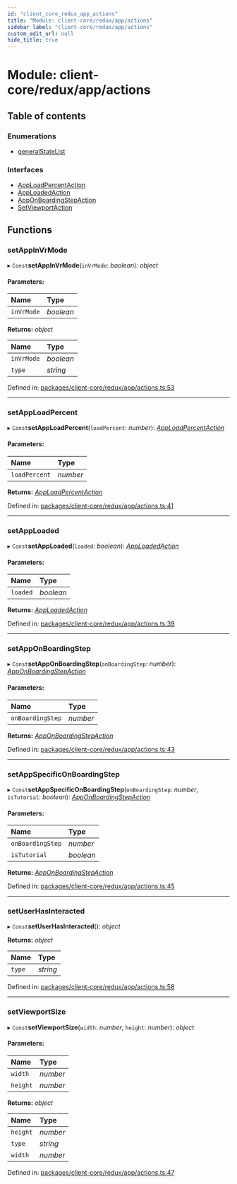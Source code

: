 ```yaml
---
id: "client_core_redux_app_actions"
title: "Module: client-core/redux/app/actions"
sidebar_label: "client-core/redux/app/actions"
custom_edit_url: null
hide_title: true
---
```


# Module: client-core/redux/app/actions

## Table of contents

### Enumerations

- [generalStateList](../enums/client_core_redux_app_actions.generalstatelist.md)

### Interfaces

- [AppLoadPercentAction](../interfaces/client_core_redux_app_actions.apploadpercentaction.md)
- [AppLoadedAction](../interfaces/client_core_redux_app_actions.apploadedaction.md)
- [AppOnBoardingStepAction](../interfaces/client_core_redux_app_actions.apponboardingstepaction.md)
- [SetViewportAction](../interfaces/client_core_redux_app_actions.setviewportaction.md)

## Functions

### setAppInVrMode

▸ `Const`**setAppInVrMode**(`inVrMode`: *boolean*): *object*

#### Parameters:

Name | Type |
:------ | :------ |
`inVrMode` | *boolean* |

**Returns:** *object*

Name | Type |
:------ | :------ |
`inVrMode` | *boolean* |
`type` | *string* |

Defined in: [packages/client-core/redux/app/actions.ts:53](https://github.com/xr3ngine/xr3ngine/blob/5a0f83ed8/packages/client-core/redux/app/actions.ts#L53)

___

### setAppLoadPercent

▸ `Const`**setAppLoadPercent**(`loadPercent`: *number*): [*AppLoadPercentAction*](../interfaces/client_core_redux_app_actions.apploadpercentaction.md)

#### Parameters:

Name | Type |
:------ | :------ |
`loadPercent` | *number* |

**Returns:** [*AppLoadPercentAction*](../interfaces/client_core_redux_app_actions.apploadpercentaction.md)

Defined in: [packages/client-core/redux/app/actions.ts:41](https://github.com/xr3ngine/xr3ngine/blob/5a0f83ed8/packages/client-core/redux/app/actions.ts#L41)

___

### setAppLoaded

▸ `Const`**setAppLoaded**(`loaded`: *boolean*): [*AppLoadedAction*](../interfaces/client_core_redux_app_actions.apploadedaction.md)

#### Parameters:

Name | Type |
:------ | :------ |
`loaded` | *boolean* |

**Returns:** [*AppLoadedAction*](../interfaces/client_core_redux_app_actions.apploadedaction.md)

Defined in: [packages/client-core/redux/app/actions.ts:39](https://github.com/xr3ngine/xr3ngine/blob/5a0f83ed8/packages/client-core/redux/app/actions.ts#L39)

___

### setAppOnBoardingStep

▸ `Const`**setAppOnBoardingStep**(`onBoardingStep`: *number*): [*AppOnBoardingStepAction*](../interfaces/client_core_redux_app_actions.apponboardingstepaction.md)

#### Parameters:

Name | Type |
:------ | :------ |
`onBoardingStep` | *number* |

**Returns:** [*AppOnBoardingStepAction*](../interfaces/client_core_redux_app_actions.apponboardingstepaction.md)

Defined in: [packages/client-core/redux/app/actions.ts:43](https://github.com/xr3ngine/xr3ngine/blob/5a0f83ed8/packages/client-core/redux/app/actions.ts#L43)

___

### setAppSpecificOnBoardingStep

▸ `Const`**setAppSpecificOnBoardingStep**(`onBoardingStep`: *number*, `isTutorial`: *boolean*): [*AppOnBoardingStepAction*](../interfaces/client_core_redux_app_actions.apponboardingstepaction.md)

#### Parameters:

Name | Type |
:------ | :------ |
`onBoardingStep` | *number* |
`isTutorial` | *boolean* |

**Returns:** [*AppOnBoardingStepAction*](../interfaces/client_core_redux_app_actions.apponboardingstepaction.md)

Defined in: [packages/client-core/redux/app/actions.ts:45](https://github.com/xr3ngine/xr3ngine/blob/5a0f83ed8/packages/client-core/redux/app/actions.ts#L45)

___

### setUserHasInteracted

▸ `Const`**setUserHasInteracted**(): *object*

**Returns:** *object*

Name | Type |
:------ | :------ |
`type` | *string* |

Defined in: [packages/client-core/redux/app/actions.ts:58](https://github.com/xr3ngine/xr3ngine/blob/5a0f83ed8/packages/client-core/redux/app/actions.ts#L58)

___

### setViewportSize

▸ `Const`**setViewportSize**(`width`: *number*, `height`: *number*): *object*

#### Parameters:

Name | Type |
:------ | :------ |
`width` | *number* |
`height` | *number* |

**Returns:** *object*

Name | Type |
:------ | :------ |
`height` | *number* |
`type` | *string* |
`width` | *number* |

Defined in: [packages/client-core/redux/app/actions.ts:47](https://github.com/xr3ngine/xr3ngine/blob/5a0f83ed8/packages/client-core/redux/app/actions.ts#L47)
